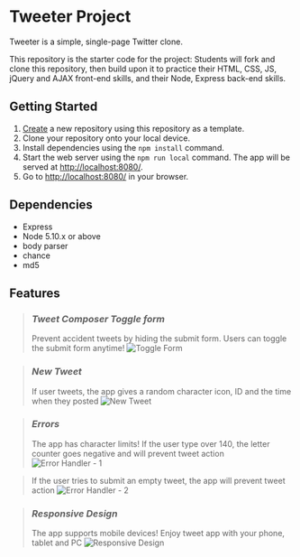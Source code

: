 # Tweeter Project

Tweeter is a simple, single-page Twitter clone.

This repository is the starter code for the project: Students will fork and clone this repository, then build upon it to practice their HTML, CSS, JS, jQuery and AJAX front-end skills, and their Node, Express back-end skills.

## Getting Started

1. [Create](https://docs.github.com/en/repositories/creating-and-managing-repositories/creating-a-repository-from-a-template) a new repository using this repository as a template.
2. Clone your repository onto your local device.
3. Install dependencies using the `npm install` command.
3. Start the web server using the `npm run local` command. The app will be served at <http://localhost:8080/>.
4. Go to <http://localhost:8080/> in your browser.

## Dependencies

- Express
- Node 5.10.x or above
- body parser
- chance
- md5

## Features

> ### *Tweet Composer Toggle form*
> Prevent accident tweets by hiding the submit form. Users can toggle the submit form anytime!
![Toggle Form](https://user-images.githubusercontent.com/85023116/147876803-072aa5b5-b0be-4a07-9ef1-55763bbc3aaa.gif)

> ### *New Tweet*
> If user tweets, the app gives a random character icon, ID and the time when they posted
![New Tweet](https://user-images.githubusercontent.com/85023116/147877198-6faf5ac8-137d-4690-99a7-33ce07848fbe.gif)

> ### *Errors*
> The app has character limits! If the user type over 140, the letter counter goes negative and will prevent tweet action
![Error Handler - 1](https://user-images.githubusercontent.com/85023116/147877286-bc1e133f-f94d-4438-a99e-87ea9798e5d0.gif)

> If the user tries to submit an empty tweet, the app will prevent tweet action
![Error Handler - 2](https://user-images.githubusercontent.com/85023116/147877304-ccfc0616-fb87-4caa-acb4-3ee6ac45e39b.gif)

> ### *Responsive Design*
> The app supports mobile devices! Enjoy tweet app with your phone, tablet and PC
![Responsive Design](https://user-images.githubusercontent.com/85023116/147877340-66069ea1-bb08-46ef-bce8-158b971f0e42.gif)

